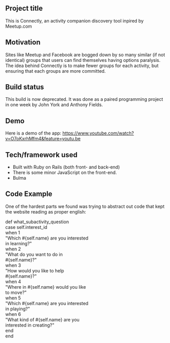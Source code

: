 ## Project title
This is Connectly, an activity companion discovery tool inpired by Meetup.com

## Motivation
Sites like Meetup and Facebook are bogged down by so many similar (if not identical) groups that users can find themselves having options paralysis. The idea behind Connectly is to make fewer groups for each activity, but ensuring that each groups are more committed.

## Build status
This build is now deprecated. It was done as a paired programming project in one week by John York and Anthony Fields.

## Demo
Here is a demo of the app:
https://www.youtube.com/watch?v=O7oKxrhMfm4&feature=youtu.be

## Tech/framework used
- Built with Ruby on Rails (both front- and back-end)
- There is some minor JavaScript on the front-end.
- Bulma

## Code Example
One of the hardest parts we found was trying to abstract out code that kept the website reading as proper english:

def what_subactivity_question<br/>
  case self.interest_id<br/>
  when 1<br/>
    "Which #{self.name} are you interested<br/> in learning?"<br/>
  when 2<br/>
    "What do you want to do in<br/> #{self.name}?"<br/>
  when 3<br/>
    "How would you like to help<br/> #{self.name}?"<br/>
  when 4<br/>
    "Where in #{self.name} would you like<br/> to move?"<br/>
  when 5<br/>
    "Which #{self.name} are you interested<br/> in playing?"<br/>
  when 6<br/>
    "What kind of #{self.name} are you<br/> interested in creating?"<br/>
  end<br/>
end<br/>
